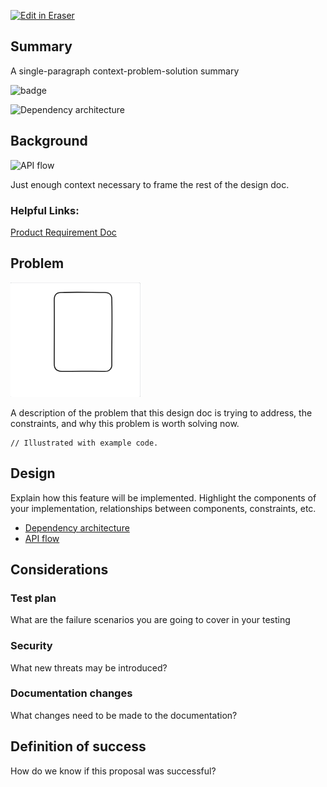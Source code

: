 <p><a target="_blank" href="https://app.eraser.io/workspace/WYTOBKSygUo9MssCx98h" id="edit-in-eraser-github-link"><img alt="Edit in Eraser" src="https://firebasestorage.googleapis.com/v0/b/second-petal-295822.appspot.com/o/images%2Fgithub%2FOpen%20in%20Eraser.svg?alt=media&amp;token=968381c8-a7e7-472a-8ed6-4a6626da5501"></a></p>

## Summary
A single-paragraph context-problem-solution summary

![badge](https://img.shields.io/badge/left-right-f39f37 "")

![Dependency architecture](undefined "Dependency architecture")

## Background
![API flow](undefined "API flow")

Just enough context necessary to frame the rest of the design doc.

### Helpful Links:
 [﻿Product Requirement Doc](https://app.eraser.io/workspace/h0AYLgD9nE5Ji53jezu2) 

## Problem
![Figure 1](/.eraser/WYTOBKSygUo9MssCx98h___6Y8ipkSGysYEOouh2Gc8X92DiLF3___---figure---ioBhcDh7yeMx9Ahxkz_S_---figure---SMTXL2mVSALQIf0dmiSlzw.png "Figure 1")

A description of the problem that this design doc is trying to address, the constraints, and why this problem is worth solving now.

```
// Illustrated with example code.
```
## Design
Explain how this feature will be implemented. Highlight the components of your implementation, relationships between components, constraints, etc.

- [﻿Dependency architecture](https://app.eraser.io/workspace/yu9IaQVeVM1DgPmNAjJv?elements=6hvhN1xwXkHu2Rm69T6c6A)  
- [﻿API flow](https://app.eraser.io/workspace/yu9IaQVeVM1DgPmNAjJv?elements=-AZHX9XmvYVCsNnTkYPJFg) 
## Considerations
### Test plan
What are the failure scenarios you are going to cover in your testing

### Security
What new threats may be introduced?

### Documentation changes
What changes need to be made to the documentation?

## Definition of success
How do we know if this proposal was successful?



<!--- Eraser file: https://app.eraser.io/workspace/WYTOBKSygUo9MssCx98h --->